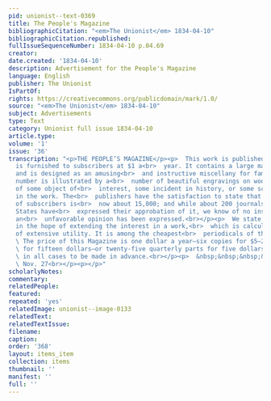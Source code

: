 ```yaml
---
pid: unionist--text-0369
title: The People's Magazine
bibliographicCitation: "<em>The Unionist</em> 1834-04-10"
bibliographicCitation.republished: 
fullIssueSequenceNumber: 1834-04-10 p.04.69
creator: 
date.created: '1834-04-10'
description: Advertisement for the People's Magazine
language: English
publisher: The Unionist
IsPartOf: 
rights: https://creativecommons.org/publicdomain/mark/1.0/
source: "<em>The Unionist</em> 1834-04-10"
subject: Advertisements
type: Text
category: Unionist full issue 1834-04-10
article.type: 
volume: '1'
issue: '36'
transcription: "<p>THE PEOPLE’S MAGAZINE</p><p>  This work is published twice a month,
  is furnished to subscribers at $1 a<br>  year. It contains a large mass of information,
  and is designed as an amusing<br>  and instructive miscellany for families. Each
  number is illustrated by a<br>  number of beautiful engravings on wood, illustrative
  of some object of<br>  interest, some incident in history, or some scene described
  in the work. The<br>  publishers have the satisfaction to state that the number
  of subscribers is<br>  now about 15,000; and while about 200 journals in the United
  States have<br>  expressed their approbation of it, we know of no instance in which
  an<br>  unfavorable opinion has been expressed.<br></p><p>  We state these circumstances,
  in the hope of extending the interest in a work,<br>  which is calculated to be
  of extensive utility. It is among the cheapest<br>  periodicals of the United States.<br></p><p>
  \ The price of this Magazine is one dollar a year—six copies for $5—20 copies<br>
  \ for fifteen dollars—or twenty-five quarterly parts for five dollars. Payment<br>
  \ in all cases to be made in advance.<br></p><p>  &nbsp;&nbsp;&nbsp;&nbsp;&nbsp;&nbsp;&nbsp;&nbsp;&nbsp;&nbsp;&nbsp;&nbsp;&nbsp;&nbsp;&nbsp;&nbsp;&nbsp;&nbsp;&nbsp;&nbsp;&nbsp;&nbsp;&nbsp;&nbsp;&nbsp;&nbsp;&nbsp;&nbsp;&nbsp;&nbsp;&nbsp;&nbsp;&nbsp;&nbsp;&nbsp;&nbsp;&nbsp;&nbsp;&nbsp;&nbsp;&nbsp;&nbsp;&nbsp;&nbsp;&nbsp;&nbsp;&nbsp;&nbsp;&nbsp;&nbsp;&nbsp;&nbsp;&nbsp;&nbsp;&nbsp;&nbsp;&nbsp;&nbsp;&nbsp;&nbsp;&nbsp;&nbsp;&nbsp;&nbsp;&nbsp;&nbsp;&nbsp;&nbsp;&nbsp;&nbsp;&nbsp;<br>
  \ Nov. 27<br></p><p></p>"
scholarlyNotes: 
commentary: 
relatedPeople: 
featured: 
repeated: 'yes'
relatedImage: unionist--image-0133
relatedText: 
relatedTextIssue: 
filename: 
caption: 
order: '368'
layout: items_item
collection: items
thumbnail: ''
manifest: ''
full: ''
---
```

